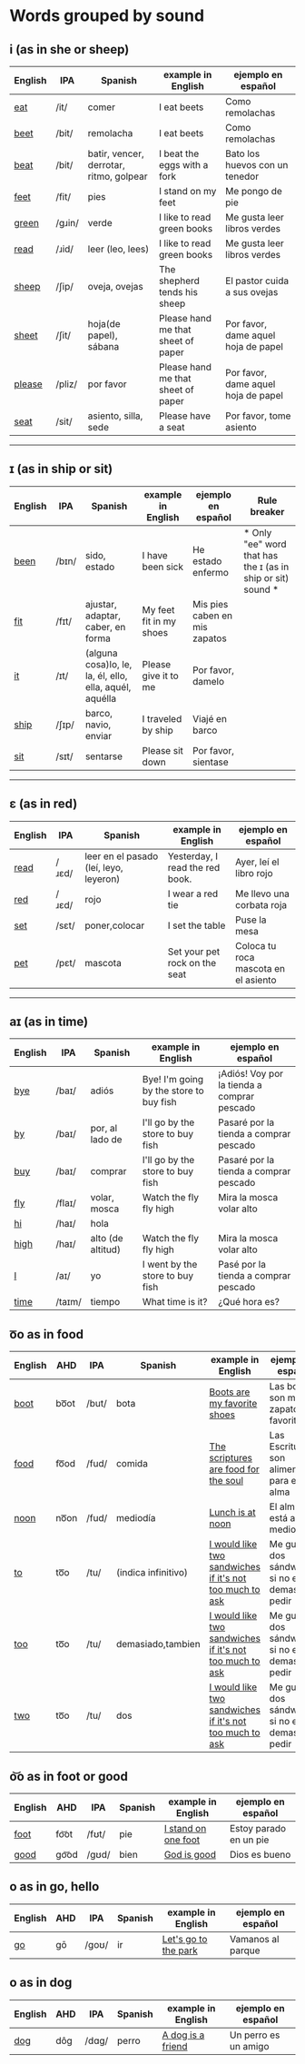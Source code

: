 # Words grouped by sound
## i (as in she or sheep)

|English|IPA|Spanish|example in English|ejemplo en español|
|-------|---|-------|------------------|------------------|
|<a href="https://en.wiktionary.org/wiki/eat#Pronunciation">eat</a>|/it/|comer|I eat beets|Como remolachas|
|<a href="https://en.wiktionary.org/wiki/beet#Pronunciation">beet</a>|/bit/|remolacha|I eat beets|Como remolachas|
|<a href="https://en.wiktionary.org/wiki/beat#Pronunciation">beat</a>|/bit/|batir, vencer, derrotar, ritmo, golpear|I beat the eggs with a fork|Bato los huevos con un tenedor|
|<a href="https://en.wiktionary.org/wiki/feet#Pronunciation">feet</a>|/fit/|pies|I stand on my feet|Me pongo de pie|
|<a href="https://en.wiktionary.org/wiki/green#Pronunciation">green</a>|/gɹin/|verde|I like to read green books|Me gusta leer libros verdes|
|<a href="https://en.wiktionary.org/wiki/read#Pronunciation">read</a>|/ɹid/|leer (leo, lees)|I like to read green books|Me gusta leer libros verdes|
|<a href="https://en.wiktionary.org/wiki/sheep#Pronunciation">sheep</a>|/ʃip/|oveja, ovejas|The shepherd tends his sheep|El pastor cuida a sus ovejas|
|<a href="https://en.wiktionary.org/wiki/sheet#Pronunciation">sheet</a>|/ʃit/|hoja(de papel), sábana|Please hand me that sheet of paper|Por favor, dame aquel hoja de papel|
|<a href="https://en.wiktionary.org/wiki/please#Pronunciation">please</a>|/pliz/|por favor|Please hand me that sheet of paper|Por favor, dame aquel hoja de papel|
|<a href="https://en.wiktionary.org/wiki/seat#Pronunciation">seat</a>|/sit/|asiento, silla, sede|Please have a seat|Por favor, tome asiento|

<hr>


## ɪ (as in ship or sit) 

|English|IPA|Spanish|example in English|ejemplo en español|Rule breaker|
|-------|---|-------|------------------|------------------|------------|
|<a href="https://en.wiktionary.org/wiki/been#Pronunciation">been</a>|/bɪn/|sido, estado|I have been sick|He estado enfermo| * Only "ee" word that has the ɪ (as in ship or sit) sound * |
|<a href="https://en.wiktionary.org/wiki/fit#Pronunciation">fit</a>|/fɪt/|ajustar, adaptar, caber, en forma|My feet fit in my shoes|Mis pies caben en mis zapatos| |
|<a href="https://en.wiktionary.org/wiki/it#Pronunciation">it</a>|/ɪt/|(alguna cosa)lo, le, la, él, ello, ella, aquél, aquélla|Please give it to me|Por favor, damelo| |
|<a href="https://en.wiktionary.org/wiki/ship#Pronunciation">ship</a>|/ʃɪp/|barco, navio, enviar|I traveled by ship|Viajé en barco| |
|<a href="https://en.wiktionary.org/wiki/sit#Pronunciation">sit</a>|/sɪt/|sentarse|Please sit down|Por favor, sientase| |

<hr>

## ɛ (as in red)
|English|IPA|Spanish|example in English|ejemplo en español|
|-------|---|-------|------------------|------------------|
|<a href="https://en.wiktionary.org/wiki/read#Pronunciation">read</a>|/ɹɛd/|leer en el pasado (leí, leyo, leyeron)|Yesterday, I read the red book.|Ayer, leí el libro rojo|
|<a href="https://en.wiktionary.org/wiki/red#Pronunciation">red</a>|/ɹɛd/|rojo|I wear a red tie|Me llevo una corbata roja|
|<a href="https://en.wiktionary.org/wiki/set#Pronunciation">set</a>|/sɛt/|poner,colocar|I set the table|Puse la mesa|
|<a href="https://en.wiktionary.org/wiki/pet#Pronunciation">pet</a>|/pɛt/|mascota|Set your pet rock on the seat|Coloca tu roca mascota en el asiento|

<hr>

## aɪ (as in time)
|English|IPA|Spanish|example in English|ejemplo en español|
|-------|---|-------|------------------|------------------|
|<a href="https://en.wiktionary.org/wiki/bye#Pronunciation">bye</a>|/baɪ/|adiós|Bye! I'm going by the store to buy fish|¡Adiós! Voy por la tienda a comprar pescado|
|<a href="https://en.wiktionary.org/wiki/by#Pronunciation">by</a>|/baɪ/|por, al lado de|I'll go by the store to buy fish|Pasaré por la tienda a comprar pescado|
|<a href="https://en.wiktionary.org/wiki/buy#Pronunciation">buy</a>|/baɪ/|comprar|I'll go by the store to buy fish|Pasaré por la tienda a comprar pescado|
|<a href="https://en.wiktionary.org/wiki/fly#Pronunciation">fly</a>|/flaɪ/|volar, mosca|Watch the fly fly high|Mira la mosca volar alto|
|<a href="https://en.wiktionary.org/wiki/hi#Pronunciation">hi</a>|/haɪ/|hola|||
|<a href="https://en.wiktionary.org/wiki/high#Pronunciation">high</a>|/haɪ/|alto (de altitud)|Watch the fly fly high|Mira la mosca volar alto|
|<a href="https://en.wiktionary.org/wiki/I#Pronunciation">I</a>|/aɪ/|yo|I went by the store to buy fish|Pasé por la tienda a comprar pescado|
|<a href="https://en.wiktionary.org/wiki/time#Pronunciation">time</a>|/taɪm/|tiempo|What time is it?|¿Qué hora es?|

## o͞o as in food
|English|AHD|IPA|Spanish|example in English|ejemplo en español|
|-------|---|---|-------|------------------|------------------|
|<a href="https://en.wiktionary.org/wiki/boot#Pronunciation">boot</a>|bo͞ot|/but/|bota|<a href="https://translate.google.com/?sl=en&tl=es&text=Boots%20are%20my%20favorite%20shoes&op=translate">Boots are my favorite shoes</a>|Las botas son mis zapatos favoritos|
|<a href="https://en.wiktionary.org/wiki/food#Pronunciation">food</a>|fo͞od|/fud/|comida|<a href="https://translate.google.com/?sl=en&tl=es&text=The%20scriptures%20are%20food%20for%20the%20soul&op=translate">The scriptures are food for the soul</a>|Las Escrituras son alimento para el alma|
|<a href="https://en.wiktionary.org/wiki/noon#Pronunciation">noon</a>|no͞on|/fud/|mediodía|<a href="https://translate.google.com/?sl=en&tl=es&text=Lunch%20is%20at%20noon&op=translate">Lunch is at noon</a>|El almuerzo está al mediodía|
|<a href="https://en.wiktionary.org/wiki/to#Pronunciation">to</a>|to͞o|/tu/|(indica infinitivo)|<a href="https://translate.google.com/?sl=en&tl=es&text=I%20would%20like%20two%20sandwiches%20if%20it's%20not%20too%20much%20to%20ask&op=translate">I would like two sandwiches if it's not too much to ask</a>|Me gustaría dos sándwiches si no es demasiado pedir|
|<a href="https://en.wiktionary.org/wiki/too#Pronunciation">too</a>|to͞o|/tu/|demasiado,tambien|<a href="https://translate.google.com/?sl=en&tl=es&text=I%20would%20like%20two%20sandwiches%20if%20it's%20not%20too%20much%20to%20ask&op=translate">I would like two sandwiches if it's not too much to ask</a>|Me gustaría dos sándwiches si no es demasiado pedir|
|<a href="https://en.wiktionary.org/wiki/two#Pronunciation">two</a>|to͞o|/tu/|dos|<a href="https://translate.google.com/?sl=en&tl=es&text=I%20would%20like%20two%20sandwiches%20if%20it's%20not%20too%20much%20to%20ask&op=translate">I would like two sandwiches if it's not too much to ask</a>|Me gustaría dos sándwiches si no es demasiado pedir|


## o͝o as in foot or good
|English|AHD|IPA|Spanish|example in English|ejemplo en español|
|-------|---|---|-------|------------------|------------------|
|<a href="https://en.wiktionary.org/wiki/foot#Pronunciation">foot</a>|fo͝ot|/fʊt/|pie|<a href="https://translate.google.com/?sl=en&tl=es&text=I%20stand%20on%20one%20foot&op=translate">I stand on one foot</a>|Estoy parado en un pie|
|<a href="https://en.wiktionary.org/wiki/good#Pronunciation">good</a>|go͝od|/gʊd/|bien|<a href="https://translate.google.com/?sl=en&tl=es&text=God%20is%20good&op=translate">God is good</a>|Dios es bueno|

## o as in go, hello
|English|AHD|IPA|Spanish|example in English|ejemplo en español|
|-------|---|---|-------|------------------|------------------|
|<a href="https://en.wiktionary.org/wiki/go#Pronunciation">go</a>|gō|/goʊ/|ir|<a href="https://translate.google.com/?sl=en&tl=es&text=Let's%20go%20to%20the%20park&op=translate">Let's go to the park</a>|Vamanos al parque|

## o as in dog
|English|AHD|IPA|Spanish|example in English|ejemplo en español|
|-------|---|---|-------|------------------|------------------|
|<a href="https://en.wiktionary.org/wiki/dog#Pronunciation">dog</a>|dôg|/dɑg/|perro|<a href="https://translate.google.com/?sl=en&tl=es&text=A%20dog%20is%20a%20friend&op=translate">A dog is a friend</a>|Un perro es un amigo|
